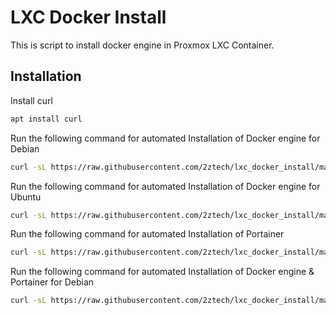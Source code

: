 
# LXC Docker Install

This is script to install docker engine in Proxmox LXC Container.

## Installation

Install curl

```bash
apt install curl
```
Run the following command for automated Installation of Docker engine for Debian
```bash
curl -sL https://raw.githubusercontent.com/2ztech/lxc_docker_install/main/install.sh | bash
```
Run the following command for automated Installation of Docker engine for Ubuntu
```bash
curl -sL https://raw.githubusercontent.com/2ztech/lxc_docker_install/main/ubuntu.sh | bash
```
Run the following command for automated Installation of Portainer
```bash
curl -sL https://raw.githubusercontent.com/2ztech/lxc_docker_install/main/portainer.sh | bash
```
Run the following command for automated Installation of Docker engine & Portainer for Debian
```bash
curl -sL https://raw.githubusercontent.com/2ztech/lxc_docker_install/main/docker%26portainer.sh | bash
```
